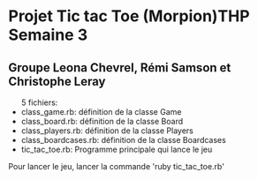 <html>
<body>
  <h1>Projet Tic tac Toe (Morpion)THP Semaine 3</h1>
  <h2>Groupe Leona Chevrel, Rémi  Samson et Christophe Leray</h2>
  <ul>5 fichiers:
    <li>class_game.rb: définition de la classe Game</li>
    <li>class_board.rb: définition de la classe Board</li>
    <li>class_players.rb: définition de la classe Players</li>
    <li>class_boardcases.rb: définition de la classe Boardcases</li>
    <li>tic_tac_toe.rb: Programme principale qui lance le jeu</li>
  </ul> 
  <p> Pour lancer le jeu, lancer la commande 'ruby tic_tac_toe.rb'</p>
</body>
</Html>